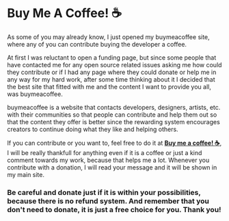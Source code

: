 # Buy Me A Coffee! :coffee:

As some of you may already know, I just opened my buymeacoffee site, where any of you can contribute buying the developer a coffee.

At first I was reluctant to open a funding page, but since some people that have contacted me for any open source related issues asking me how could they contribute or if I had any page where they could donate or help me in any way for my hard work, after some time thinking about it I decided that the best site that fitted with me and the content I want to provide you all, was buymeacoffee.

buymeacoffee is a website that contacts developers, designers, artists, etc. with their communities so that people can contribute and help them out so that the content they offer is better since the rewarding system encourages creators to continue doing what they like and helping others.

If you can contribute or you want to, feel free to do it at [__Buy me a coffee! :coffee:__](https://www.buymeacoffee.com/alvarobartt), I will be really thankfull for anything even if it is a coffee or just a kind comment towards my work, because that helps me a lot. Whenever you contribute with a donation, I will read your message and it will be shown in my main site.

### Be careful and donate just if it is within your possibilities, because there is no refund system. And remember that you don't need to donate, it is just a free choice for you. Thank you!
